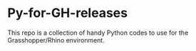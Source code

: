 # Py-for-GH-releases
 This repo is a collection of handy Python codes to use for the Grasshopper/Rhino environment.
